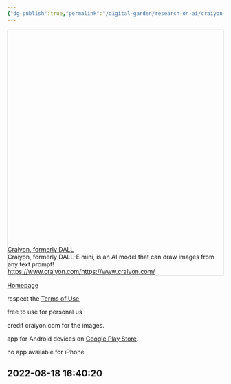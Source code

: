 ```yaml
---
{"dg-publish":true,"permalink":"/digital-garden/research-on-ai/craiyon-formerly-dall-e-mini/"}
---
```




<div
  style="
    border: 1px solid rgb(222, 222, 222);
    box-shadow: rgba(0, 0, 0, 0.06) 0px 1px 3px;
  "
>
  <div class="w __if _lc _sm _od _alsd _alcd _lh14 _xm _xi _ts _dm">
    <div class="wf">
      <div class="wc">
        <div class="e" style="padding-bottom: 100%">
          <div class="em">
            <a
              href="https://www.craiyon.com/"
              target="_blank"
              rel="noopener"
              data-do-not-bind-click
              class="c"
              style="
                background-image: url('https://www.craiyon.com/craiyon_preview.png');
              "
            ></a>
          </div>
        </div>
      </div>
      <div class="wt">
        <div class="t _f0 _ffsa _fsn _fwn">
          <div class="th _f1p _fsn _fwb">
            <a href="https://www.craiyon.com/" target="_blank" rel="noopener" class="thl"
              >Craiyon, formerly DALL</a
            >
          </div>
          <div class="td">Craiyon, formerly DALL-E mini, is an AI model that can draw images from any text prompt! </div>
          <div class="tf _f1m">
            <div class="tc">
              <a href="https://www.craiyon.com/" target="_blank" rel="noopener" class="tw _f1m"
                ><span class="twt">https://www.craiyon.com/</span
                ><span class="twd">https://www.craiyon.com/</span></a
              >
            </div>
          </div>
        </div>
      </div>
    </div>
  </div>
</div>

[Homepage](https://www.craiyon.com/)

respect the [Terms of Use](https://www.craiyon.com/terms), 

free to use for personal us

credit craiyon.com for the images.

app for Android devices on [Google Play Store](https://play.google.com/store/apps/details?id=com.craiyon.twa).



no app available for iPhone 

## 2022-08-18 16:40:20
